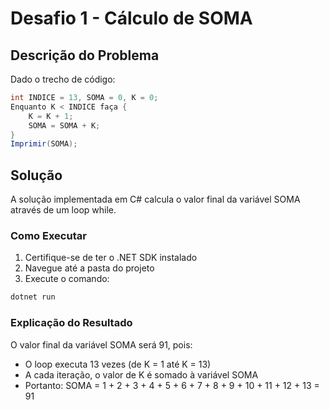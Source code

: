 # Desafio 1 - Cálculo de SOMA

## Descrição do Problema

Dado o trecho de código:
```csharp
int INDICE = 13, SOMA = 0, K = 0;
Enquanto K < INDICE faça {
    K = K + 1;
    SOMA = SOMA + K;
}
Imprimir(SOMA);
```

## Solução

A solução implementada em C# calcula o valor final da variável SOMA através de um loop while.

### Como Executar

1. Certifique-se de ter o .NET SDK instalado
2. Navegue até a pasta do projeto
3. Execute o comando:
```bash
dotnet run
```

### Explicação do Resultado

O valor final da variável SOMA será 91, pois:
- O loop executa 13 vezes (de K = 1 até K = 13)
- A cada iteração, o valor de K é somado à variável SOMA
- Portanto: SOMA = 1 + 2 + 3 + 4 + 5 + 6 + 7 + 8 + 9 + 10 + 11 + 12 + 13 = 91 